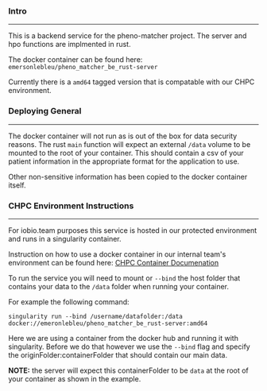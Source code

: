 ### Intro
---
This is a backend service for the pheno-matcher project. The server and hpo functions are implmented in rust. 

The docker container can be found here: `emersonlebleu/pheno_matcher_be_rust-server`

Currently there is a `amd64` tagged version that is compatable with our CHPC environment.

### Deploying General
---
The docker container will not run as is out of the box for data security reasons. The rust `main` function will expect an external `/data` volume to be mounted to the root of your container. This should contain a csv of your patient information in the appropriate format for the application to use.

Other non-sensitive information has been copied to the docker container itself.

### CHPC Environment Instructions
---
For iobio.team purposes this service is hosted in our protected environment and runs in a singularity container. 

Instruction on how to use a docker container in our internal team's environment can be found here: [CHPC Container Documenation](https://www.chpc.utah.edu/documentation/software/singularity.php#module)

To run the service you will need to mount or `--bind` the host folder that contains your data to the `/data` folder when running your container.

For example the following command:
```
singularity run --bind /username/datafolder:/data docker://emeronlebleu/pheno_matcher_be_rust-server:amd64
```

Here we are using a container from the docker hub and running it with singularity. Before we do that however we use the `--bind` flag and specify the originFolder:containerFolder that should contain our main data. 

**NOTE:** the server will expect this containerFolder to be `data` at the root of your container as shown in the example.